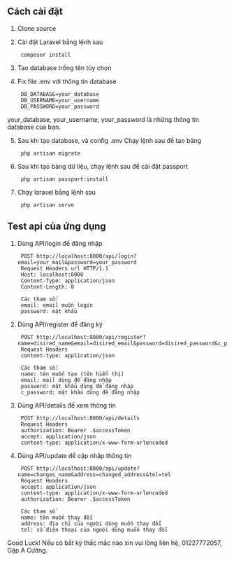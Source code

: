 ## Cách cài đặt

1. Clone source

2. Cài đặt Laravel bằng lệnh sau

        composer install

3. Tao database trống tên tùy chọn

4. Fix file .env với thông tin database

        DB_DATABASE=your_database
        DB_USERNAME=your_username
        DB_PASSWORD=your_password

your_database, your_username, your_password là những thông tin database của bạn.

5. Sau khi tạo database, và config .env Chạy lệnh sau để tạo bảng

        php artisan migrate

6. Sau khi tạo bảng dữ liệu, chạy lệnh sau để cài đặt passport

        php artisan passport:install

7. Chạy laravel bằng lệnh sau 

        php artisan serve

## Test api của ứng dụng

1. Dùng API/login để đăng nhập

        POST http://localhost:8000/api/login?email=your_mail&password=your_password 
        Request Headers url HTTP/1.1
        Host: localhost:8000
        Content-Type: application/json
        Content-Length: 0

        Các tham số: 
        email: email muốn login
        password: mật khẩu

2. Dùng API/register để đăng ký

        POST http://localhost:8000/api/register?name=disired_name&email=disired_email&password=disired_password&c_password=disired_password
        Request Headers
        content-type: application/json

        Các tham số: 
        name: tên muốn tạo (tên hiển thị)
        email: mail dùng để đăng nhập
        password: mật khẩu dùng để đăng nhập
        c_password: mật khẩu dùng để đăng nhập

3. Dùng API/details để xem thông tin

        POST http://localhost:8000/api/details
        Request Headers
        authorization: Bearer .$accessToken 
        accept: application/json
        content-type: application/x-www-form-urlencoded

4. Dùng API/update để cập nhập thông tin

        POST http://localhost:8000/api/update?name=changes_name&address=changed_address&tel=tel 
        Request Headers
        accept: application/json
        content-type: application/x-www-form-urlencoded
        authorization: Bearer .$accessToken 

        Các tham số 
        name: tên muốn thay đổi
        address: địa chỉ của người dùng muốn thay đổi
        tel: số điện thoại của người dùng muốn thay đổi

Good Luck! 
Nếu có bất kỳ thắc mắc nào xin vui lòng liên hệ, 01227772057, Gặp A Cường.

